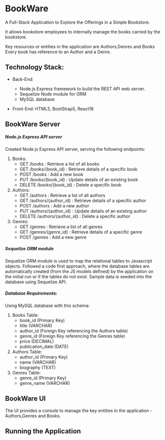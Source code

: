 # BookWare

A Full-Stack Application to Explore the Offerings in a Simple Bookstore. 

It allows bookstore employees to internally manage the books carried by the bookstore.

Key resources or entities in the application are Authors,Genres and Books
Every book has reference to an Author and a Genre.

## Technology Stack:
- Back-End:
  - Node.js Express framework to build the REST API web server.
  - Sequelize Node module for ORM
  - MySQL database
        
- Front-End: HTML5, BootStrap5, React18

## BookWare Server

##### Node.js Express API server

Created Node.js Express API server, serving the following endpoints:
1. Books:
   - GET /books : Retrieve a list of all books
   - GET /books/{book_id} : Retrieve details of a specific book
   - POST /books : Add a new book
   - PUT /books/{book_id} : Update details of an existing book
   - DELETE /books/{book_id} : Delete a specific book
3. Authors:
   - GET /authors : Retrieve a list of all authors
   - GET /authors/{author_id} : Retrieve details of a specific author
   - POST /authors : Add a new author
   - PUT /authors/{author_id} : Update details of an existing author
   - DELETE /authors/{author_id} : Delete a specific author
5. Genres:
   - GET /genres : Retrieve a list of all genres
   - GET /genres/{genre_id} : Retrieve details of a specific genre
   - POST /genres : Add a new genre

##### Sequelize ORM module

Sequelize ORM module is used to map the relational tables to Javascript objects.
Followed a code first approach, where the database tables are automatically created (from the JS models defined) by the application on the initial run or if the tables do not exist.
Sample data is seeded into the database using Sequelize API.

##### Database Requirements:

Using MySQL database with this schema:

1. Books Table:
   - book_id (Primary Key)
   - title (VARCHAR)
   - author_id (Foreign Key referencing the Authors table) 
   - genre_id (Foreign Key referencing the Genres table)
   - price (DECIMAL)
   - publication_date (DATE)
2. Authors Table:
   - author_id (Primary Key)
   - name (VARCHAR)
   - biography (TEXT)
3. Genres Table:
   - genre_id (Primary Key)
   - genre_name (VARCHAR)



## BookWare UI

The UI provides a console to manage the key entities in the application - Authors,Genres and Books.







## Running the Application






      






  

